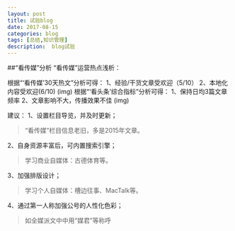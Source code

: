 ```yaml
---
layout: post
title: 试验blog
date: 2017-08-15
categories: blog
tags: [总结,知识管理]
description:  blog试验
---
```

##“看传媒”分析
“看传媒”运营热点浅析：

根据“‘看传媒’30天热文”分析可得：
1、经验/干货文章受欢迎（5/10）
2、本地化内容受欢迎(6/10)
(img)
根据“‘看头条’综合指标”分析可得：
1、保持日均3篇文章频率
2、文章影响不大，传播效果不佳
(img)

建议：
1、设置栏目导览，并及时更新；
>“看传媒”栏目信息老旧，多是2015年文章。

2、自身资源丰富后，可内置搜索引擎；
>学习商业自媒体：古德体育等。

3、加强排版设计；
>学习个人自媒体：槽边往事、MacTalk等。

4、通过第一人称加强公号的人性化色彩；
>如全媒派文中中用“媒君”等称呼




